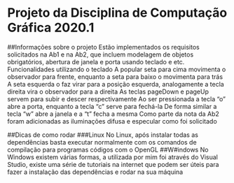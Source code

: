 # Projeto da Disciplina de Computação Gráfica 2020.1
##Informações sobre o projeto
    Estão implementados os requisitos solicitados na Ab1 e na Ab2, que incluem modelagem de objetos obrigatórios, abertura de janela e porta usando teclado e etc.
    Funcionalidades utilizando o teclado
    A popular seta para cima movimenta o observador para frente, enquanto a seta para baixo o movimenta para trás
    A seta esquerda o faz virar para a posição esquerda, analogamente a tecla direita vira o observador para a direita
    As teclas pageDown e pageUp servem para subir e descer respectivamente
    Ao ser pressionada a tecla “o” abre a porta, enquanto a tecla “c” serve para fechá-la
    De forma similar a tecla “w” abre a janela e a “t” fecha a mesma
    Como parte da nota da Ab2 foram adicionadas as iluminações difusa e especular como foi solicitado

##Dicas de como rodar
###Linux
    No Linux, após instalar todas as dependências basta executar normalmente com os comandos de compilação para programas códigos com o OpenGL
##W#indows
    No Windows existem várias formas, a utilizada por mim foi através do Visual Studio, existe uma série de tutoriais na internet que podem ser úteis para fazer a instalação das dependências e rodar na sua máquina
